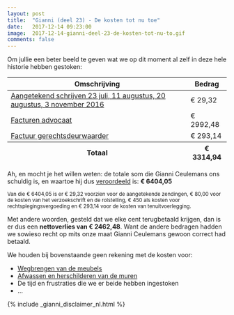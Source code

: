 ```yaml
---
layout: post
title:  "Gianni (deel 23) - De kosten tot nu toe"
date:   2017-12-14 09:23:00
image:  2017-12-14-gianni-deel-23-de-kosten-tot-nu-to.gif
comments: false
---
```

Om jullie een beter beeld te geven wat we op dit moment al zelf in deze hele historie hebben gestoken:

<table class="table">
  <thead>
    <tr>
      <th>Omschrijving</th>
      <th>Bedrag</th>
    </tr>
  </thead>
  <tbody>
    <tr>
      <td>
        <a href="/blog/2017/10/gianni-deel-4-aangetekende-brieven">
          Aangetekend schrijven 23 juli, 11 augustus, 20 augustus, 3 november 2016
        </a>
      </td>
      <td class="text-right">€ 29,32</td>
    </tr>
    <tr>
      <td><a href="/blog/2017/11/gianni-deel-15-een-advocaat-beter-vroeg-dan-laat">Facturen advocaat</a></td>
      <td class="text-right">€ 2992,48</td>
    </tr>
    <tr>
      <td><a href="/blog/2017/12/gianni-deel-20-gerechtsdeurwaarder">Factuur gerechtsdeurwaarder</a></td>
      <td class="text-right">€ 293,14</td>
    </tr>
 </tbody>
 <tfoot>
   <tr>
     <th>Totaal</th>
     <th class="text-right">€ 3314,94</th>
   </tr>
 </tfoot>
</table>

Ah, en mocht je het willen weten: de totale som die <span itemscope itemtype="http://schema.org/Person"><span itemprop="givenName">Gianni</span> <span class="hidden" itemprop="familyName">Ceulemans</span></span>
ons schuldig is, en waartoe hij dus [veroordeeld](/blog/2017/11/gianni-deel-17-het-vonnis) is: **€&nbsp;6404,05**

<small class="text-muted">
Van die € 6404,05 is er € 29,32 voorzien voor de aangetekende zendingen, € 80,00 voor de kosten van het verzoekschrift en
de rolstelling, € 450 als kosten voor rechtsplegingsvergoeding en € 293,14 voor de kosten van tenuitvoerlegging.
</small>

Met andere woorden, gesteld dat we elke cent terugbetaald krijgen, dan is er dus een **nettoverlies van €&nbsp;2462,48**. Want 
de andere bedragen hadden we sowieso recht op mits onze maat<span class="hidden" itemscope itemtype="http://schema.org/Person"> <span itemprop="givenName">Gianni</span> <span class="hidden" itemprop="familyName">Ceulemans</span></span>
gewoon correct had betaald.

We houden bij bovenstaande geen rekening met de kosten voor:

* [Wegbrengen van de meubels](/blog/2017/11/gianni-deel-19-vuilaard)
* [Afwassen en herschilderen van de muren](/blog/2017/11/gianni-deel-19-vuilaard)
* De tijd en frustraties die we er beide hebben ingestoken
* &hellip;

{% include _gianni_disclaimer_nl.html %}

